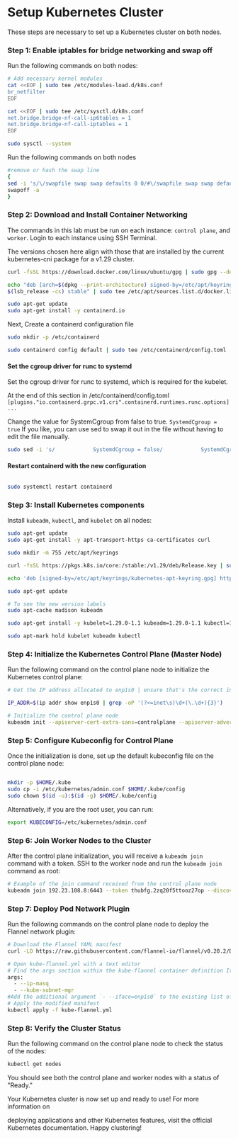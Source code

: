 # Setup Kubernetes Cluster

These steps are necessary to set up a Kubernetes cluster on both nodes. 


### Step 1: Enable iptables for bridge networking and swap off

Run the following commands on both nodes:

```bash
# Add necessary kernel modules
cat <<EOF | sudo tee /etc/modules-load.d/k8s.conf
br_netfilter
EOF

cat <<EOF | sudo tee /etc/sysctl.d/k8s.conf
net.bridge.bridge-nf-call-ip6tables = 1
net.bridge.bridge-nf-call-iptables = 1
EOF

sudo sysctl --system
```
Run the following commands on both nodes

```bash
#remove or hash the swap line
{
sed -i 's/\/swapfile swap swap defaults 0 0/#\/swapfile swap swap defaults 0 0/' /etc/fstab
swapoff -a
}
```
### Step 2: Download and Install Container Networking

The commands in this lab must be run on each instance: `control plane`, and `worker`. Login to each instance using SSH Terminal.

The versions chosen here align with those that are installed by the current kubernetes-cni package for a v1.29 cluster.

```bash
curl -fsSL https://download.docker.com/linux/ubuntu/gpg | sudo gpg --dearmor -o /etc/apt/keyrings/docker.gpg

echo "deb [arch=$(dpkg --print-architecture) signed-by=/etc/apt/keyrings/docker.gpg] https://download.docker.com/linux/ubuntu \
$(lsb_release -cs) stable" | sudo tee /etc/apt/sources.list.d/docker.list > /dev/null

sudo apt-get update 
sudo apt-get install -y containerd.io

```

Next, Create a containerd configuration file

```bash
sudo mkdir -p /etc/containerd

sudo containerd config default | sudo tee /etc/containerd/config.toml
```

#### Set the cgroup driver for runc to systemd

Set the cgroup driver for runc to systemd, which is required for the kubelet.

At the end of this section in /etc/containerd/config.toml
``
      [plugins."io.containerd.grpc.v1.cri".containerd.runtimes.runc.options]
      ...
``

Change the value for SystemCgroup from false to true.
``
            SystemdCgroup = true
``
If you like, you can use sed to swap it out in the file without having to edit the file manually.

```bash 
sudo sed -i 's/            SystemdCgroup = false/            SystemdCgroup = true/' /etc/containerd/config.toml
```

#### Restart containerd with the new configuration

```bash

sudo systemctl restart containerd
```

### Step 3: Install Kubernetes components

Install `kubeadm`, `kubectl`, and `kubelet` on all nodes:

```bash
sudo apt-get update
sudo apt-get install -y apt-transport-https ca-certificates curl

sudo mkdir -m 755 /etc/apt/keyrings

curl -fsSL https://pkgs.k8s.io/core:/stable:/v1.29/deb/Release.key | sudo gpg --dearmor -o /etc/apt/keyrings/kubernetes-apt-keyring.gpg

echo 'deb [signed-by=/etc/apt/keyrings/kubernetes-apt-keyring.gpg] https://pkgs.k8s.io/core:/stable:/v1.29/deb/ /' | sudo tee /etc/apt/sources.list.d/kubernetes.list

sudo apt-get update

# To see the new version labels
sudo apt-cache madison kubeadm

sudo apt-get install -y kubelet=1.29.0-1.1 kubeadm=1.29.0-1.1 kubectl=1.29.0-1.1

sudo apt-mark hold kubelet kubeadm kubectl
```

### Step 4: Initialize the Kubernetes Control Plane (Master Node)

Run the following command on the control plane node to initialize the Kubernetes control plane:

```bash
# Get the IP address allocated to enp1s0 | ensure that's the correct interface name

IP_ADDR=$(ip addr show enp1s0 | grep -oP '(?<=inet\s)\d+(\.\d+){3}')

# Initialize the control plane node
kubeadm init --apiserver-cert-extra-sans=controlplane --apiserver-advertise-address $IP_ADDR --pod-network-cidr=10.244.0.0/16

```

### Step 5: Configure Kubeconfig for Control Plane

Once the initialization is done, set up the default kubeconfig file on the control plane node:

```bash

mkdir -p $HOME/.kube
sudo cp -i /etc/kubernetes/admin.conf $HOME/.kube/config
sudo chown $(id -u):$(id -g) $HOME/.kube/config
```

Alternatively, if you are the root user, you can run:

```bash
export KUBECONFIG=/etc/kubernetes/admin.conf
```

### Step 6: Join Worker Nodes to the Cluster

After the control plane initialization, you will receive a `kubeadm join` command with a token. SSH to the worker node and run the `kubeadm join` command as root:

```bash
# Example of the join command received from the control plane node
kubeadm join 192.23.108.8:6443 --token thubfg.2zq20f5ttooz27op --discovery-token-ca-cert-hash sha256:e7755ede5d6f0bae08bca4e13ccce8923995245ca68bba5f7ccc53c9b9728cdb
```


### Step 7: Deploy Pod Network Plugin

Run the following commands on the control plane node to deploy the Flannel network plugin:

```bash
# Download the Flannel YAML manifest
curl -LO https://raw.githubusercontent.com/flannel-io/flannel/v0.20.2/Documentation/kube-flannel.yml

# Open kube-flannel.yml with a text editor
# Find the args section within the kube-flannel container definition It should look like this
args:
  - --ip-masq
  - --kube-subnet-mgr
#Add the additional argument `- --iface=enp1s0` to the existing list of arguments
# Apply the modified manifest
kubectl apply -f kube-flannel.yml
```

### Step 8: Verify the Cluster Status

Run the following command on the control plane node to check the status of the nodes:

```bash
kubectl get nodes
```

You should see both the control plane and worker nodes with a status of "Ready."

Your Kubernetes cluster is now set up and ready to use! For more information on

 deploying applications and other Kubernetes features, visit the official Kubernetes documentation. Happy clustering!
